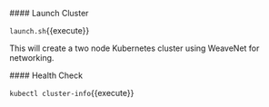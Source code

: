#### Launch Cluster

`launch.sh`{{execute}}

This will create a two node Kubernetes cluster using WeaveNet for networking.

#### Health Check

`
kubectl cluster-info
`{{execute}}


